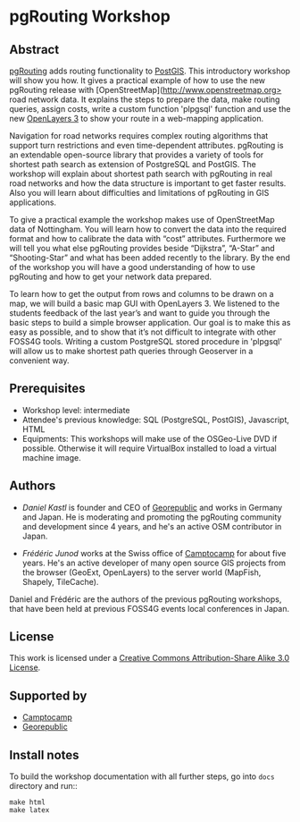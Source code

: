 # pgRouting Workshop

## Abstract

[pgRouting](http://pgrouting.org) adds routing functionality to [PostGIS](http://postgis.net). This introductory workshop will show you how. It gives a practical example of how to use the new pgRouting release with [OpenStreetMap](http://www.openstreetmap.org> road network data. 
It explains the steps to prepare the data, make routing queries, assign costs, write a custom function 'plpgsql' function and use the new [OpenLayers 3](http://ol3js.org) to show your route in a web-mapping application. 

Navigation for road networks requires complex routing algorithms that support turn restrictions and even time-dependent attributes. pgRouting is an extendable open-source library that provides a variety of tools for shortest path search as extension of PostgreSQL and PostGIS. The workshop will explain about shortest path search with pgRouting in real road networks and how the data structure is important to get faster results. Also you will learn about difficulties and limitations of pgRouting in GIS applications. 

To give a practical example the workshop makes use of OpenStreetMap data of Nottingham. You will learn how to convert the data into the required format and how to calibrate the data with “cost” attributes. Furthermore we will tell you what else pgRouting provides beside “Dijkstra”, “A-Star” and “Shooting-Star” and what has been added recently to the library. By the end of the workshop you will have a good understanding of how to use pgRouting and how to get your network data prepared.

To learn how to get the output from rows and columns to be drawn on a map, we will build a basic map GUI with OpenLayers 3. We listened to the students feedback of the last year’s and want to guide you through the basic steps to build a simple browser application. Our goal is to make this as easy as possible, and to show that it’s not difficult to integrate with other FOSS4G tools. Writing a custom PostgreSQL stored procedure in 'plpgsql' will allow us to make shortest path queries through Geoserver in a convenient way.


## Prerequisites

* Workshop level: intermediate
* Attendee's previous knowledge: SQL (PostgreSQL, PostGIS), Javascript, HTML
* Equipments: This workshops will make use of the OSGeo-Live DVD if possible. Otherwise it will require VirtualBox installed to load a virtual machine image.


## Authors

* *Daniel Kastl* is founder and CEO of [Georepublic](http://georepublic.de) and works in Germany and Japan. He is moderating and promoting the pgRouting community and development since 4 years, and he's an active OSM contributor in Japan.

* *Frédéric Junod* works at the Swiss office of [Camptocamp](http://www.camptocamp.com) for about five years. He's an active developer of many open source GIS projects from the browser (GeoExt, OpenLayers) to the server world (MapFish, Shapely, TileCache).

Daniel and Frédéric are the authors of the previous pgRouting workshops, that have been held at previous FOSS4G events local conferences in Japan.


## License

This work is licensed under a [Creative Commons Attribution-Share Alike 3.0 License](http://creativecommons.org/licenses/by-sa/3.0/).


## Supported by

* [Camptocamp](http://www.camptocamp.com)
* [Georepublic](http://georepublic.de)


## Install notes

To build the workshop documentation with all further steps, go into `docs` directory and run::

```
make html
make latex
```
